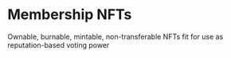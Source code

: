# Membership NFTs
Ownable, burnable, mintable, non-transferable NFTs fit for use as reputation-based voting power
